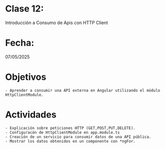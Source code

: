 # Clase 12: 
Introducción a Consumo de Apis con HTTP Client

# Fecha: 
07/05/2025

# Objetivos
    - Aprender a consumir una API externa en Angular utilizando el módulo HttpClientModule.

# Actividades
    - Explicación sobre peticiones HTTP (GET,POST,PUT,DELETE).
    - Configuracón de HttpClientModule en app.module.ts
    - Creación de un servicio para consumir datos de una API pública.
    - Mostrar los datos obtenidos en un componente con *ngFor.
    

